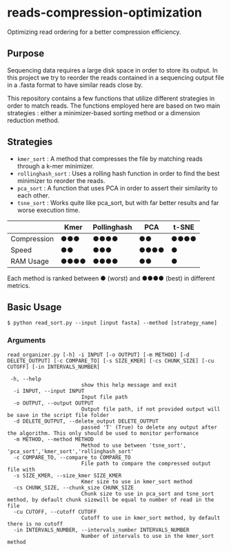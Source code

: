 # reads-compression-optimization
Optimizing read ordering for a better compression efficiency.

## Purpose
Sequencing data requires a large disk space in order to store its output. In this project we try to reorder the reads contained in a sequencing output file in a .fasta format to have similar reads close by.

This repository contains a few functions that utilize different strategies in order to match reads.
The functions employed here are based on two main strategies : either a minimizer-based sorting method or a dimension reduction method.

## Strategies
- `kmer_sort` : A method that compresses the file by matching reads through a k-mer minimizer.
- `rollinghash_sort` : Uses a rolling hash function in order to find the best minimizer to reorder the reads.
- `pca_sort` : A function that uses PCA in order to assert their similarity to each other.
- `tsne_sort` : Works quite like pca_sort, but with far better results and far worse execution time.

|             |    Kmer    | Pollinghash |    PCA    |   t-SNE   |
|-------------|------------|-------------|-----------|-----------|
| Compression | ●●●        | ●●●●        |   ●●      | ●●●●      |
|    Speed    | ●●         | ●●●         |   ●●●●    | ●         |
|  RAM Usage  | ●●●●       | ●●●●        |   ●●      | ●         |

Each method is ranked between ● (worst) and ●●●● (best) in different metrics.

## Basic Usage
`$ python read_sort.py --input [input fasta] --method [strategy_name]`

### Arguments
`read_organizer.py [-h] -i INPUT [-o OUTPUT] [-m METHOD] [-d DELETE_OUTPUT] [-c COMPARE_TO] [-s SIZE_KMER] [-cs CHUNK_SIZE] [-cu CUTOFF] [-in INTERVALS_NUMBER]`
```
 -h, --help            
                        show this help message and exit
  -i INPUT, --input INPUT
                        Input file path
  -o OUTPUT, --output OUTPUT
                        Output file path, if not provided output will be save in the script file folder
  -d DELETE_OUTPUT, --delete_output DELETE_OUTPUT
                        passed 'T' (True) to delete any output after the algorithm. This only should be used to monitor performance
  -m METHOD, --method METHOD
                        Method to use between 'tsne_sort', 'pca_sort','kmer_sort','rollinghash_sort'
  -c COMPARE_TO, --compare_to COMPARE_TO
                        File path to compare the compressed output file with
  -s SIZE_KMER, --size_kmer SIZE_KMER
                        Kmer size to use in kmer_sort method
  -cs CHUNK_SIZE, --chunk_size CHUNK_SIZE
                        Chunk size to use in pca_sort and tsne_sort method, by default chunk sizewill be equal to number of read in the file
  -cu CUTOFF, --cutoff CUTOFF
                        Cutoff to use in kmer_sort method, by default there is no cutoff
  -in INTERVALS_NUMBER, --intervals_number INTERVALS_NUMBER
                        Number of intervals to use in the kmer_sort method
```
